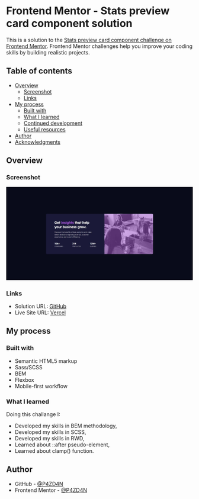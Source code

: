 # Frontend Mentor - Stats preview card component solution

This is a solution to the [Stats preview card component challenge on Frontend Mentor](https://www.frontendmentor.io/challenges/stats-preview-card-component-8JqbgoU62). Frontend Mentor challenges help you improve your coding skills by building realistic projects. 

## Table of contents

- [Overview](#overview)
  - [Screenshot](#screenshot)
  - [Links](#links)
- [My process](#my-process)
  - [Built with](#built-with)
  - [What I learned](#what-i-learned)
  - [Continued development](#continued-development)
  - [Useful resources](#useful-resources)
- [Author](#author)
- [Acknowledgments](#acknowledgments)

## Overview

### Screenshot

![](./screenshot.JPG)


### Links

- Solution URL: [GitHub](https://github.com/P4ZD4N/stats-preview-card-component-main)
- Live Site URL: [Vercel](https://wiktorcstatspreviewcard.vercel.app/)

## My process

### Built with

- Semantic HTML5 markup
- Sass/SCSS
- BEM 
- Flexbox
- Mobile-first workflow

### What I learned

Doing this challange I:
- Developed my skills in BEM methodology,
- Developed my skills in SCSS,
- Developed my skills in RWD,
- Learned about ::after pseudo-element,
- Learned about clamp() function.

## Author

- GitHub - [@P4ZD4N](https://github.com/P4ZD4N)
- Frontend Mentor - [@P4ZD4N](https://www.frontendmentor.io/profile/P4ZD4N)
